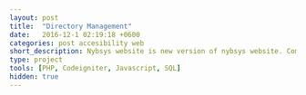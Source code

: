 ```yaml
---
layout: post
title:  "Directory Management"
date:   2016-12-1 02:19:18 +0600
categories: post accesibility web
short_description: Nybsys website is new version of nybsys website. Completely re-written wp theme with woocommerce support and advance admin functionality. 
type: project
tools: [PHP, Codeigniter, Javascript, SQL]
hidden: true
---
```

